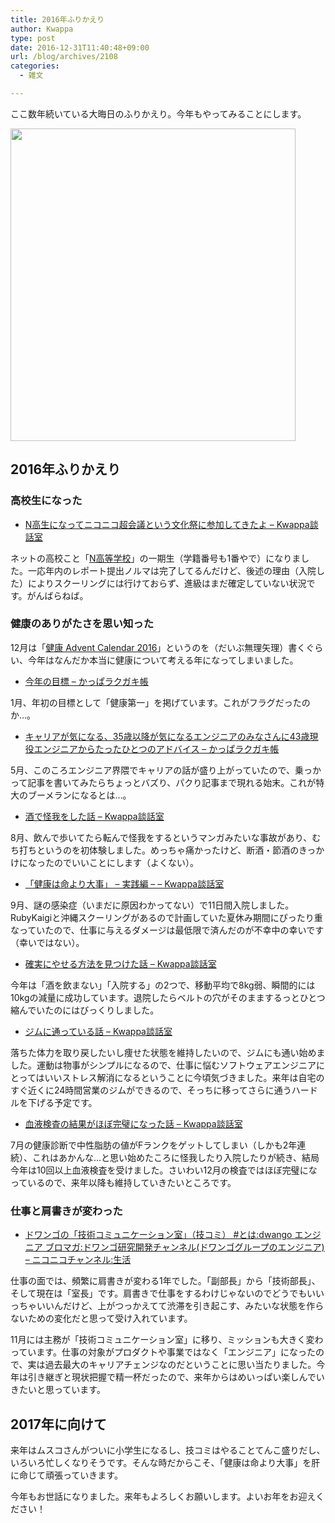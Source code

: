 ```yaml
---
title: 2016年ふりかえり
author: Kwappa
type: post
date: 2016-12-31T11:40:48+09:00
url: /blog/archives/2108
categories:
  - 雑文

---
```

ここ数年続いている大晦日のふりかえり。今年もやってみることにします。

<img src="http://news.mynavi.jp/news/2016/12/12/492/images/001.jpg" width="456" height="500" class="aligncenter size-medium" />

## 2016年ふりかえり

<!--more-->

### 高校生になった

  * <a href="http://www.kwappa.net/blog/archives/2025" target="_blank" rel="noopener noreferrer">N高生になってニコニコ超会議という文化祭に参加してきたよ &#8211; Kwappa談話室</a>

ネットの高校こと「<a href="https://nnn.ed.jp/" target="_blank" rel="noopener noreferrer">N高等学校</a>」の一期生（学籍番号も1番やで）になりました。一応年内のレポート提出ノルマは完了してるんだけど、後述の理由（入院した）によりスクーリングには行けておらず、進級はまだ確定していない状況です。がんばらねば。

### 健康のありがたさを思い知った

12月は「<a href="http://www.adventar.org/calendars/1822" target="_blank" rel="noopener noreferrer">健康 Advent Calendar 2016</a>」というのを（だいぶ無理矢理）書くぐらい、今年はなんだか本当に健康について考える年になってしまいました。

  * <a href="http://kwappa.hatenablog.com/entry/2016/01/04/124639" target="_blank" rel="noopener noreferrer">今年の目標 &#8211; かっぱラクガキ帳</a>

1月、年初の目標として「健康第一」を掲げています。これがフラグだったのか…。

  * <a href="http://kwappa.hatenablog.com/entry/2016/05/10/115017" target="_blank" rel="noopener noreferrer">キャリアが気になる、35歳以降が気になるエンジニアのみなさんに43歳現役エンジニアからたったひとつのアドバイス &#8211; かっぱラクガキ帳</a>

5月、このころエンジニア界隈でキャリアの話が盛り上がっていたので、乗っかって記事を書いてみたらちょっとバズり、パクり記事まで現れる始末。これが特大のブーメランになるとは…。

  * <a href="http://www.kwappa.net/blog/archives/2048" target="_blank" rel="noopener noreferrer">酒で怪我をした話 &#8211; Kwappa談話室</a>

8月、飲んで歩いてたら転んで怪我をするというマンガみたいな事故があり、むち打ちというのを初体験しました。めっちゃ痛かったけど、断酒・節酒のきっかけになったのでいいことにします（よくない）。

  * <a href="http://www.kwappa.net/blog/archives/2031" target="_blank" rel="noopener noreferrer">「健康は命より大事」 – 実践編 – &#8211; Kwappa談話室</a>

9月、謎の感染症（いまだに原因わかってない）で11日間入院しました。RubyKaigiと沖縄スクーリングがあるので計画していた夏休み期間にぴったり重なっていたので、仕事に与えるダメージは最低限で済んだのが不幸中の幸いです（幸いではない）。

  * <a href="http://www.kwappa.net/blog/archives/2099" target="_blank" rel="noopener noreferrer">確実にやせる方法を見つけた話 &#8211; Kwappa談話室</a>

今年は「酒を飲まない」「入院する」の2つで、移動平均で8kg弱、瞬間的には10kgの減量に成功しています。退院したらベルトの穴がそのままするっとひとつ縮んでいたのにはびっくりしました。

  * <a href="http://www.kwappa.net/blog/archives/2052" target="_blank" rel="noopener noreferrer">ジムに通っている話 &#8211; Kwappa談話室</a>

落ちた体力を取り戻したいし痩せた状態を維持したいので、ジムにも通い始めました。運動は物事がシンプルになるので、仕事に悩むソフトウェアエンジニアにとってはいいストレス解消になるということに今頃気づきました。来年は自宅のすぐ近くに24時間営業のジムができるので、そっちに移ってさらに通うハードルを下げる予定です。

  * <a href="http://www.kwappa.net/blog/archives/2070" target="_blank" rel="noopener noreferrer">血液検査の結果がほぼ完璧になった話 &#8211; Kwappa談話室</a>

7月の健康診断で中性脂肪の値がFランクをゲットしてしまい（しかも2年連続）、これはあかんな…と思い始めたころに怪我したり入院したりが続き、結局今年は10回以上血液検査を受けました。さいわい12月の検査ではほぼ完璧になっているので、来年以降も維持していきたいところです。

### 仕事と肩書きが変わった

  * <a href="http://ch.nicovideo.jp/dwango-engineer/blomaga/ar1161598" target="_blank" rel="noopener noreferrer">ドワンゴの「技術コミュニケーション室」（技コミ） #とは:dwango エンジニア ブロマガ:ドワンゴ研究開発チャンネル(ドワンゴグループのエンジニア) &#8211; ニコニコチャンネル:生活</a>

仕事の面では、頻繁に肩書きが変わる1年でした。「副部長」から「技術部長」、そして現在は「室長」です。肩書きで仕事をするわけじゃないのでどうでもいいっちゃいいんだけど、上がつっかえてて渋滞を引き起こす、みたいな状態を作らないための変化だと思って受け入れています。

11月には主務が「技術コミュニケーション室」に移り、ミッションも大きく変わっています。仕事の対象がプロダクトや事業ではなく「エンジニア」になったので、実は過去最大のキャリアチェンジなのだということに思い当たりました。今年は引き継ぎと現状把握で精一杯だったので、来年からはめいっぱい楽しんでいきたいと思っています。

## 2017年に向けて

来年はムスコさんがついに小学生になるし、技コミはやることてんこ盛りだし、いろいろ忙しくなりそうです。そんな時だからこそ、「健康は命より大事」を肝に命じて頑張っていきます。

今年もお世話になりました。来年もよろしくお願いします。よいお年をお迎えください！
